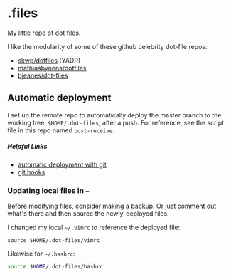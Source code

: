 # .files

My little repo of dot files.

I like the modularity of some of these github celebrity dot-file repos:

* [skwp/dotfiles](https://github.com/skwp/dotfiles) (YADR)
* [mathiasbynens/dotfiles](https://github.com/mathiasbynens/dotfiles)
* [bjeanes/dot-files](https://github.com/bjeanes/dot-files)

## Automatic deployment

I set up the remote repo to automatically deploy the master branch to the
working tree, `$HOME/.dot-files`, after a push. For reference, see the script
file in this repo named `post-receive`.

##### Helpful Links

* [automatic deployment with git](https://www.digitalocean.com/community/tutorials/how-to-set-up-automatic-deployment-with-git-with-a-vps)
* [git hooks](https://git-scm.com/book/en/v2/Customizing-Git-Git-Hooks)

### Updating local files in `~`

Before modifying files, consider making a backup. Or just comment out what's
there and then source the newly-deployed files.

I changed my local `~/.vimrc` to reference the deployed file:

```vimscript
source $HOME/.dot-files/vimrc
```

Likewise for `~/.bashrc`:

```bash
source $HOME/.dot-files/bashrc
```
